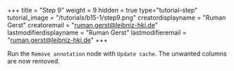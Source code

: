 +++
title = "Step 9"
weight = 9
hidden = true
type="tutorial-step"
tutorial_image = "/tutorials/b15-1/step9.png"
creatordisplayname = "Ruman Gerst"
creatoremail = "ruman.gerst@leibniz-hki.de"
lastmodifierdisplayname = "Ruman Gerst"
lastmodifieremail = "ruman.gerst@leibniz-hki.de"
+++

Run the `Remove annotation` node with `Update cache`. The unwanted columns are now removed.